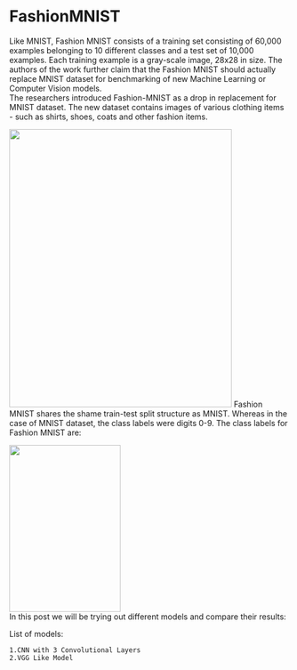 # FashionMNIST
Like MNIST, Fashion MNIST consists of a training set consisting of 60,000 examples belonging to 10 different classes and a test set of 10,000 examples. Each training example is a gray-scale image, 28x28 in size. The authors of the work further claim that the Fashion MNIST should actually replace MNIST dataset for benchmarking of new Machine Learning or Computer Vision models.  
The researchers introduced Fashion-MNIST as a drop in replacement for MNIST dataset. The new dataset contains images of various clothing items - such as shirts, shoes, coats and other fashion items.  
<p float="center">
  <img width="400" height="500" src="../master/images/fashion-mnist-sprite.png"
</p>  
Fashion MNIST shares the shame train-test split structure as MNIST. Whereas in the case of MNIST dataset, the class labels were digits 0-9. The class labels for Fashion MNIST are:  
<p float="center">
  <img width="200" height="300" src="../master/images/labels_table.png"
</p>
<br/>  
In this post we will be trying out different models and compare their results:

List of models:

    1.CNN with 3 Convolutional Layers
    2.VGG Like Model

    
